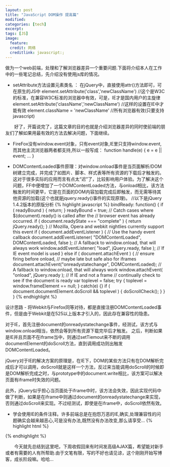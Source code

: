 ```yaml
---
layout: post
title: "JavaScript DOM操作 提高篇"
modified:
categories: [tech]
excerpt:
tags: [JS]
image:
  feature:
  credit: 网络
  creditlink: javascript:;
---
```


做为一个web前端，处理和了解浏览器差异一个重要问题.下面将介绍本人在工作中的一些笔记总结，先介绍没有使用js库的情况。

* setAttribute方法设置元素类名 ： 在jQuery中，直接使用attr()方法即可，可在原生的JS中
element.setAttribute('class','newClassName') //这个是W3C的标准，在兼容W3C标准的浏览器中有效，可是，IE才是国内用户的主旋律
element.setAttribute('className','newClassName') //这样的设置在IE中才能有效
element.className = 'newClassName' //所有浏览器有效(只要支持javascript)

　　好了，开篇说完了，这篇文章的目的也就是介绍浏览器差异的同时使前端的朋友们了解如果用最有效的方法去解决问题，下面继续。

* FireFox没有window.event对象，只有event对象,IE里只支持window.event,而其他主流浏览器两者都支持,所以一般写成：
function handle(e)
{
e = e || event;
...
}

* DOMContentLoaded事件原理：对window.onload事件是当页面解析/DOM树建立完成，并完成了如图片、脚本、样式表等所有资源的下载后才触发的。这对于很多实际的应用而言有点太“迟”了，比较影响用户体验。为了解决这个问题，FF中便增加了一个DOMContentLoaded方法，与onload相比，该方法触发的时间更早，它是在页面的DOM内容加载完成后即触发，而无需等待其他资源的加载(这个也就是jquery.ready()事件的实现原理)。
//以下是jQuery 1.4.2版本的原版分析
{% highlight javascript %}
bindReady: function() {
    if ( readyBound ) {
        return;
    }
    readyBound = true;
    // Catch cases where $(document).ready() is called after the
    // browser event has already occurred.
    if ( document.readyState === "complete" ) {
        return jQuery.ready();
    }
    // Mozilla, Opera and webkit nightlies currently support this event
    if ( document.addEventListener ) {
    // Use the handy event callback
        document.addEventListener( "DOMContentLoaded", DOMContentLoaded, false );
        // A fallback to window.onload, that will always work
        window.addEventListener( "load", jQuery.ready, false );
        // If IE event model is used
    } else if ( document.attachEvent ) {
        // ensure firing before onload,
        // maybe late but safe also for iframes
        document.attachEvent("onreadystatechange", DOMContentLoaded);
        // A fallback to window.onload, that will always work
        window.attachEvent( "onload", jQuery.ready );
        // If IE and not a frame
        // continually check to see if the document is ready
        var toplevel = false;
        try {
            toplevel = window.frameElement == null;
        } catch(e) {}
        if ( document.documentElement.doScroll && toplevel ) {
            doScrollCheck();
        }
    }
}
{% endhighlight %}

设计思路 - 将Webkit与Firefox同等对待，都是直接注册DOMContentLoaded事件，但是由于Webkit是在525以上版本才引入的，因此存在兼容性的隐患。

对于IE，首先注册document的onreadystatechange事件，经测试，该方式与window.onload相当，依然会等到所有资源下载完毕后才触发。 之后，判断如果是IE并且页面不在iframe当中，则通过setTiemout来不断的调用documentElement的doScroll方法，直到调用成功则出触发DOMContentLoaded。

jQuery对于IE的解决方案的原理是，在IE下，DOM的某些方法只有在DOM解析完成后才可以调用，doScroll就是这样一个方法，反过来当能调用doScroll的时候即是DOM解析完成之时，与prototype中的document.write相比，该方案可以解决页面有iframe时失效的问题。

此外，jQuery似乎担心当页面处于iframe中时，该方法会失效，因此实现代码中做了判断，如果是在iframe中则通过document的onreadystatechange来实现，否则通过doScroll来实现。不过经测试，即使是在iframe中，doScroll依然有效。

* 学会使用IE的条件注释。许多前端总是在抱怨万恶的IE,确实,处理兼容性的问题确实会越来越恶心,可是没有办法,既然没有办法改变,那么请享受...
{% highlight html %}
<!--[if IE]>
<h1>您正在使用IE浏览器</h1>
<![endif]-->
<!--[if IE 5]>
<h1>版本 5</h1>
<![endif]-->
<!--[if IE 5.0]>
<h1>版本 5.0</h1>
<![endif]-->
<!--[if IE 5.5]>
<h1>版本 5.5</h1>
<![endif]-->
<!--[if IE 6]>
<h1>版本 6</h1>
<![endif]-->
<!--[if IE 7]>
<h1>版本 7</h1>
<![endif]-->
{% endhighlight %}

　　今天就先总结到这里吧，下周收假回来有时间发高级AJAX篇，希望能对新手或者有需要的人有所帮助.由于文笔有限，写的不好也请见谅，这个刚刚开始写博客，成长阶段嘛。哈哈...
